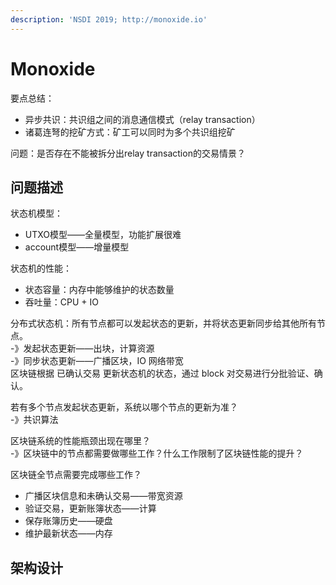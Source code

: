 ```yaml
---
description: 'NSDI 2019; http://monoxide.io'
---
```


# Monoxide

要点总结：

* 异步共识：共识组之间的消息通信模式（relay transaction）
* 诸葛连弩的挖矿方式：矿工可以同时为多个共识组挖矿

问题：是否存在不能被拆分出relay transaction的交易情景？

## 问题描述

状态机模型：

* UTXO模型——全量模型，功能扩展很难
* account模型——增量模型

状态机的性能：

* 状态容量：内存中能够维护的状态数量
* 吞吐量：CPU + IO

分布式状态机：所有节点都可以发起状态的更新，并将状态更新同步给其他所有节点。  
 -》发起状态更新——出块，计算资源  
 -》同步状态更新——广播区块，IO 网络带宽  
区块链根据 已确认交易 更新状态机的状态，通过 block 对交易进行分批验证、确认。

若有多个节点发起状态更新，系统以哪个节点的更新为准？  
 -》共识算法

区块链系统的性能瓶颈出现在哪里？  
-》区块链中的节点都需要做哪些工作？什么工作限制了区块链性能的提升？

区块链全节点需要完成哪些工作？

* 广播区块信息和未确认交易——带宽资源
* 验证交易，更新账簿状态——计算
* 保存账簿历史——硬盘
* 维护最新状态——内存



## 架构设计

